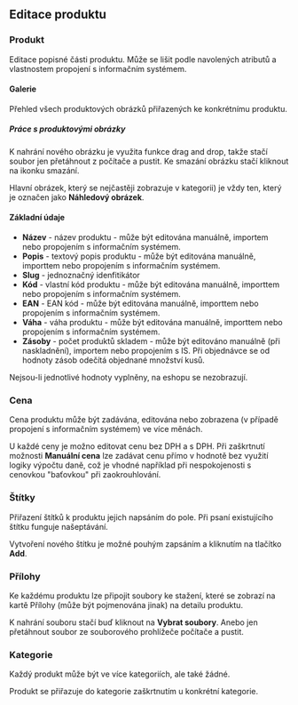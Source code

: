 ## Editace produktu

### Produkt

Editace popisné části produktu. Může se lišit podle navolených atributů a vlastnostem propojení s informačním systémem.

#### Galerie

Přehled všech produktových obrázků přiřazených ke konkrétnímu produktu. 

##### Práce s produktovými obrázky

K nahrání nového obrázku je využita funkce drag and drop, takže stačí soubor jen přetáhnout z počítače a pustit. Ke smazání obrázku stačí kliknout na ikonku smazání. 

Hlavní obrázek, který se nejčastěji zobrazuje v kategorii) je vždy ten, který je označen jako **Náhledový obrázek**.


#### Základní údaje

+ **Název** - název produktu - může být editována manuálně, importem nebo propojením s informačním systémem.
+ **Popis** - textový popis produktu - může být editována manuálně, importtem nebo propojením s informačním systémem.
+ **Slug** - jednoznačný idenfitikátor
+ **Kód** - vlastní kód produktu - může být editována manuálně, importtem nebo propojením s informačním systémem.
+ **EAN** - EAN kód - může být editována manuálně, importtem nebo propojením s informačním systémem.
+ **Váha** - váha produktu - může být editována manuálně, importtem nebo propojením s informačním systémem.
+ **Zásoby** - počet produktů skladem - může být editováno manuálně (při naskladnění), importem nebo propojením s IS. Při objednávce se od hodnoty zásob odečítá objednané množství kusů.

Nejsou-li jednotlivé hodnoty vyplněny, na eshopu se nezobrazují.


### Cena

Cena produktu může být zadávána, editována nebo zobrazena (v případě propojení s informačním systémem) ve více měnách.

U každé ceny je možno editovat cenu bez DPH a s DPH. Při zaškrtnutí možnosti **Manuální cena** lze zadávat cenu přímo v hodnotě bez využití logiky výpočtu daně, což je vhodné například při nespokojenosti s cenovkou "baťovkou" při zaokrouhlování.


### Štítky

Přiřazení štítků k produktu jejich napsáním do pole. Při psaní existujícího štítku funguje našeptávání.

Vytvoření nového štítku je možné pouhým zapsáním a kliknutím na tlačítko **Add**.


### Přílohy

Ke každému produktu lze připojit soubory ke stažení, které se zobrazí na kartě Přílohy (může být pojmenována jinak) na detailu produktu. 

K nahrání souboru stačí buď kliknout na **Vybrat soubory**. Anebo jen přetáhnout soubor ze souborového prohlížeče počítače a pustit.


### Kategorie

Každý produkt může být ve více kategoriích, ale také žádné.

Produkt se přiřazuje do kategorie zaškrtnutím u konkrétní kategorie.